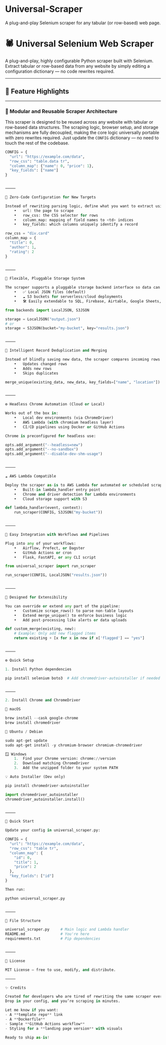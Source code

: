 # Universal-Scraper
A plug-and-play Selenium scraper for any tabular (or row-based) web page.

# 🕷️ Universal Selenium Web Scraper

A plug-and-play, highly configurable Python scraper built with Selenium. Extract tabular or row-based data from any website by simply editing a configuration dictionary — no code rewrites required.

---

## 🔧 Feature Highlights

---

### 🧩 Modular and Reusable Scraper Architecture  
This scraper is designed to be reused across any website with tabular or row-based data structures. The scraping logic, browser setup, and storage mechanisms are fully decoupled, making the core logic universally portable with zero rewrites required. Just update the `CONFIG` dictionary — no need to touch the rest of the codebase.

```python
CONFIG = {
  "url": "https://example.com/data",
  "row_css": "table.data tr",
  "column_map": {"name": 0, "price": 1},
  "key_fields": ["name"]
}


⸻

📄 Zero-Code Configuration for New Targets

Instead of rewriting parsing logic, define what you want to extract using a single CONFIG object:
	•	url: the page to scrape
	•	row_css: the CSS selector for rows
	•	column_map: mapping of field names to <td> indices
	•	key_fields: which columns uniquely identify a record

row_css = "div.card"
column_map = {
  "title": 0,
  "author": 1,
  "rating": 2
}


⸻

💾 Flexible, Pluggable Storage System

The scraper supports a pluggable storage backend interface so data can be saved anywhere:
	•	✅ Local JSON files (default)
	•	☁️ S3 buckets for serverless/cloud deployments
	•	🛠️ Easily extendable to SQL, Firebase, Airtable, Google Sheets, etc.

from backends import LocalJSON, S3JSON

storage = LocalJSON("output.json")
# or
storage = S3JSON(bucket="my-bucket", key="results.json")


⸻

🧠 Intelligent Record Deduplication and Merging

Instead of blindly saving new data, the scraper compares incoming rows to previously saved data using your defined key_fields. It:
	•	Updates changed rows
	•	Adds new rows
	•	Skips duplicates

merge_unique(existing_data, new_data, key_fields=["name", "location"])


⸻

⚙️ Headless Chrome Automation (Cloud or Local)

Works out of the box in:
	•	Local dev environments (via ChromeDriver)
	•	AWS Lambda (with chromium headless layer)
	•	CI/CD pipelines using Docker or GitHub Actions

Chrome is preconfigured for headless use:

opts.add_argument("--headless=new")
opts.add_argument("--no-sandbox")
opts.add_argument("--disable-dev-shm-usage")


⸻

☁️ AWS Lambda Compatible

Deploy the scraper as-is to AWS Lambda for automated or scheduled scraping tasks:
	•	Built-in lambda_handler entry point
	•	Chrome and driver detection for Lambda environments
	•	Cloud storage support with S3

def lambda_handler(event, context):
    run_scraper(CONFIG, S3JSON("my-bucket"))


⸻

🔌 Easy Integration with Workflows and Pipelines

Plug into any of your workflows:
	•	Airflow, Prefect, or Dagster
	•	GitHub Actions or cron
	•	Flask, FastAPI, or any CLI script

from universal_scraper import run_scraper

run_scraper(CONFIG, LocalJSON("results.json"))


⸻

🧪 Designed for Extensibility

You can override or extend any part of the pipeline:
	•	Customize scrape_rows() to parse non-table layouts
	•	Extend merge_unique() to enforce business logic
	•	Add post-processing like alerts or data uploads

def custom_merge(existing, new):
    # Example: Only add new flagged items
    return existing + [x for x in new if x['flagged'] == "yes"]


⸻

⚙️ Quick Setup

1. Install Python dependencies

pip install selenium boto3  # Add chromedriver-autoinstaller if needed


⸻

2. Install Chrome and ChromeDriver

🔧 macOS

brew install --cask google-chrome
brew install chromedriver

🐧 Ubuntu / Debian

sudo apt-get update
sudo apt-get install -y chromium-browser chromium-chromedriver

🪟 Windows
	1.	Find your Chrome version: chrome://version
	2.	Download matching ChromeDriver
	3.	Add the unzipped folder to your system PATH

💡 Auto Installer (Dev only)

pip install chromedriver-autoinstaller

import chromedriver_autoinstaller
chromedriver_autoinstaller.install()


⸻

🚀 Quick Start

Update your config in universal_scraper.py:

CONFIG = {
  "url": "https://example.com/data",
  "row_css": "table tr",
  "column_map": {
    "id": 0,
    "title": 1,
    "price": 2
  },
  "key_fields": ["id"]
}

Then run:

python universal_scraper.py


⸻

📁 File Structure

universal_scraper.py     # Main logic and Lambda handler
README.md                # You're here
requirements.txt         # Pip dependencies


⸻

📄 License

MIT License — free to use, modify, and distribute.

⸻

✨ Credits

Created for developers who are tired of rewriting the same scraper every week.
Drop in your config, and you’re scraping in minutes.

Let me know if you want:
- A **template repo** link
- A **Dockerfile**
- Sample **GitHub Actions workflow**
- Styling for a **landing page version** with visuals

Ready to ship as-is!